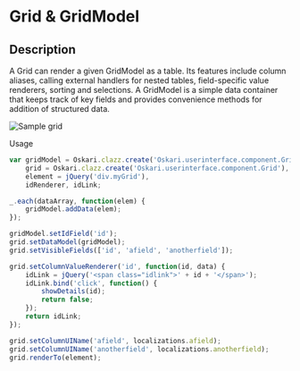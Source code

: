 # Grid & GridModel

## Description

A Grid can render a given GridModel as a table. Its features include column aliases, calling external handlers for nested tables, field-specific value renderers, sorting and selections. A GridModel is a simple data container that keeps track of key fields and provides convenience methods for addition of structured data.

![Sample grid](images/documentation/components/grid.png)

Usage

```javascript
var gridModel = Oskari.clazz.create('Oskari.userinterface.component.GridModel'),
    grid = Oskari.clazz.create('Oskari.userinterface.component.Grid'),
    element = jQuery('div.myGrid'),
    idRenderer, idLink;

_.each(dataArray, function(elem) {
    gridModel.addData(elem);
});

gridModel.setIdField('id');
grid.setDataModel(gridModel);
grid.setVisibleFields(['id', 'afield', 'anotherfield']);

grid.setColumnValueRenderer('id', function(id, data) {
    idLink = jQuery('<span class="idlink">' + id + '</span>');
    idLink.bind('click', function() {
        showDetails(id);
        return false;
    });
    return idLink;
});

grid.setColumnUIName('afield', localizations.afield);
grid.setColumnUIName('anotherfield', localizations.anotherfield);
grid.renderTo(element);
```